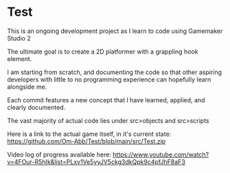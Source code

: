 # Test
This is an ongoing development project as I learn to code using Gamemaker Studio 2 

The ultimate goal is to create a 2D platformer with a grappling hook element.

I am starting from scratch, and documenting the code so that other aspiring developers with little to no programming experience can hopefully learn alongside me.

Each commit features a new concept that I have learned, applied, and clearly documented. 

The vast majority of actual code lies under src>objects and src>scripts

Here is a link to the actual game itself, in it's current state: https://github.com/Om-Abb/Test/blob/main/src/Test.zip

Video log of progress available here: https://www.youtube.com/watch?v=4FOur-R5hIk&list=PLxv1Ve5yyJV5ckg3dkQpk9c4pfJhF8aF3


